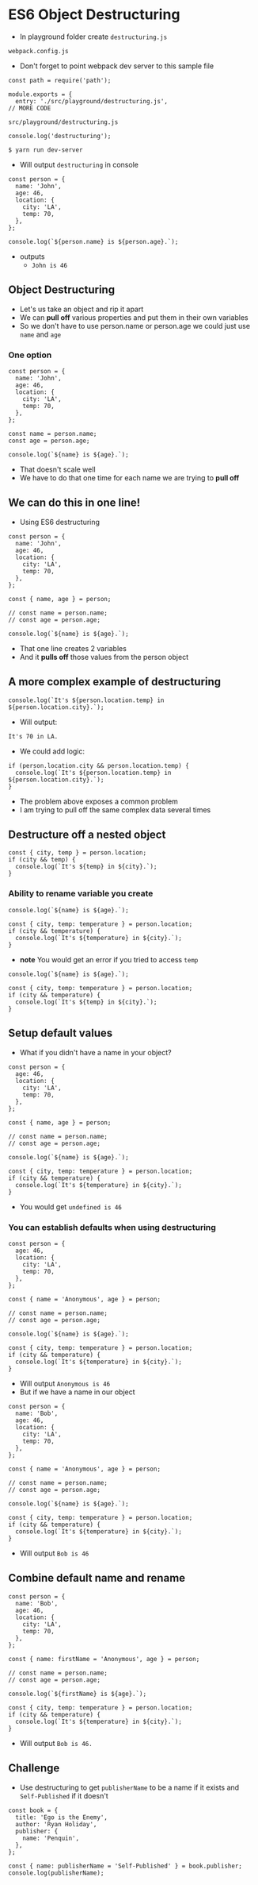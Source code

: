 # ES6 Object Destructuring
* In playground folder create `destructuring.js`

`webpack.config.js`

* Don't forget to point webpack dev server to this sample file

```
const path = require('path');

module.exports = {
  entry: './src/playground/destructuring.js',
// MORE CODE
```

`src/playground/destructuring.js`

```
console.log('destructuring');
```

`$ yarn run dev-server`

* Will output `destructuring` in console

```
const person = {
  name: 'John',
  age: 46,
  location: {
    city: 'LA',
    temp: 70,
  },
};

console.log(`${person.name} is ${person.age}.`);
```

* outputs
    - `John is 46`

## Object Destructuring
* Let's us take an object and rip it apart
* We can **pull off** various properties and put them in their own variables
* So we don't have to use person.name or person.age we could just use `name` and `age`

### One option
```
const person = {
  name: 'John',
  age: 46,
  location: {
    city: 'LA',
    temp: 70,
  },
};

const name = person.name;
const age = person.age;

console.log(`${name} is ${age}.`);
```

* That doesn't scale well
* We have to do that one time for each name we are trying to **pull off**

## We can do this in one line!
* Using ES6 destructuring

```
const person = {
  name: 'John',
  age: 46,
  location: {
    city: 'LA',
    temp: 70,
  },
};

const { name, age } = person;

// const name = person.name;
// const age = person.age;

console.log(`${name} is ${age}.`);
```

* That one line creates 2 variables
* And it **pulls off** those values from the person object

## A more complex example of destructuring
```
console.log(`It's ${person.location.temp} in ${person.location.city}.`);
```

* Will output:

`It's 70 in LA.`

* We could add logic:

```
if (person.location.city && person.location.temp) {
  console.log(`It's ${person.location.temp} in ${person.location.city}.`);
}
```

* The problem above exposes a common problem
* I am trying to pull off the same complex data several times

## Destructure off a nested object
```
const { city, temp } = person.location;
if (city && temp) {
  console.log(`It's ${temp} in ${city}.`);
}
```

### Ability to rename variable you create
```
console.log(`${name} is ${age}.`);

const { city, temp: temperature } = person.location;
if (city && temperature) {
  console.log(`It's ${temperature} in ${city}.`);
}
```

* **note** You would get an error if you tried to access `temp`

```
console.log(`${name} is ${age}.`);

const { city, temp: temperature } = person.location;
if (city && temperature) {
  console.log(`It's ${temp} in ${city}.`);
}
```

## Setup default values
* What if you didn't have a name in your object?

```
const person = {
  age: 46,
  location: {
    city: 'LA',
    temp: 70,
  },
};

const { name, age } = person;

// const name = person.name;
// const age = person.age;

console.log(`${name} is ${age}.`);

const { city, temp: temperature } = person.location;
if (city && temperature) {
  console.log(`It's ${temperature} in ${city}.`);
}
```

* You would get `undefined is 46`

### You can establish defaults when using destructuring
```
const person = {
  age: 46,
  location: {
    city: 'LA',
    temp: 70,
  },
};

const { name = 'Anonymous', age } = person;

// const name = person.name;
// const age = person.age;

console.log(`${name} is ${age}.`);

const { city, temp: temperature } = person.location;
if (city && temperature) {
  console.log(`It's ${temperature} in ${city}.`);
}
```

* Will output `Anonymous is 46`
* But if we have a name in our object

```
const person = {
  name: 'Bob',
  age: 46,
  location: {
    city: 'LA',
    temp: 70,
  },
};

const { name = 'Anonymous', age } = person;

// const name = person.name;
// const age = person.age;

console.log(`${name} is ${age}.`);

const { city, temp: temperature } = person.location;
if (city && temperature) {
  console.log(`It's ${temperature} in ${city}.`);
}
```

* Will output `Bob is 46`

## Combine default name and rename
```
const person = {
  name: 'Bob',
  age: 46,
  location: {
    city: 'LA',
    temp: 70,
  },
};

const { name: firstName = 'Anonymous', age } = person;

// const name = person.name;
// const age = person.age;

console.log(`${firstName} is ${age}.`);

const { city, temp: temperature } = person.location;
if (city && temperature) {
  console.log(`It's ${temperature} in ${city}.`);
}
```

* Will output `Bob is 46.`

## Challenge
* Use destructuring to get `publisherName` to be a name if it exists and `Self-Published` if it doesn't

```
const book = {
  title: 'Ego is the Enemy',
  author: 'Ryan Holiday',
  publisher: {
    name: 'Penquin',
  },
};

const { name: publisherName = 'Self-Published' } = book.publisher;
console.log(publisherName);
```

